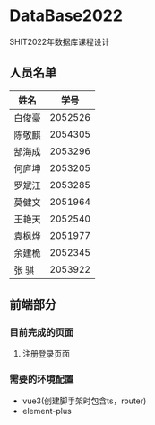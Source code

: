 # DataBase2022

SHIT2022年数据库课程设计

## 人员名单

| 姓名    | 学号    |
| ------- | ------- |
| 白俊豪  | 2052526 |
| 陈敬麒  | 2054305 |
| 郜海成  | 2053296 |
| 何庐坤  | 2053205 |
| 罗斌江  | 2053285 |
| 莫健文  | 2051964 |
| 王艳天  | 2052540 |
| 袁枫烨  | 2051977 |
| 余建桅  | 2052345 |
| 张   骐 | 2053922 |



## 前端部分

### 目前完成的页面

1. 注册登录页面

### 需要的环境配置

- vue3(创建脚手架时包含ts，router)
- element-plus
